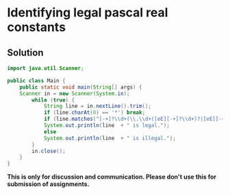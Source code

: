 # Identifying legal pascal real constants

## Solution

```java
import java.util.Scanner;

public class Main {
    public static void main(String[] args) {
	Scanner in = new Scanner(System.in);
		while (true) {
		    String line = in.nextLine().trim();
		    if (line.charAt(0) == '*') break;
		    if (line.matches("[-+]?\\d+(\\.\\d+([eE][-+]?\\d+)?|[eE][-+]?\\d+)"))
			System.out.println(line  + " is legal.");
		    else 
			System.out.println(line  + " is illegal.");
		}
		in.close();
    }
}
```


**This is only for discussion and communication. Please don't use this for submission of assignments.**